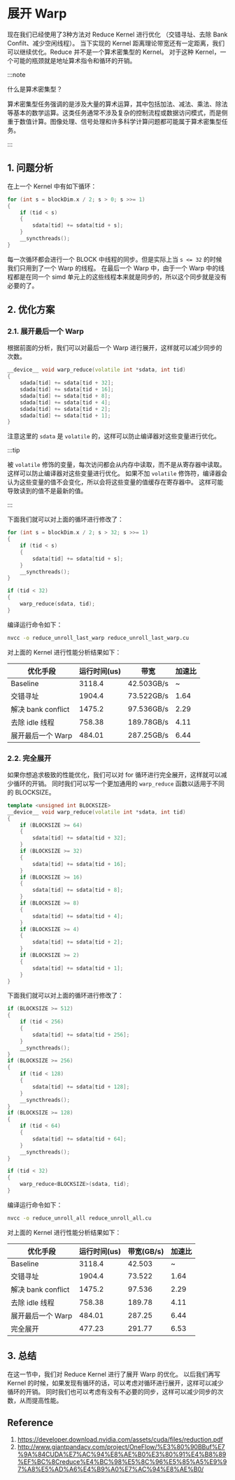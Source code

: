 # 展开 Warp

现在我们已经使用了3种方法对 Reduce Kernel 进行优化 （交错寻址、去除 Bank Confilt、减少空闲线程）。
当下实现的 Kernel 距离理论带宽还有一定距离，我们可以继续优化。Reduce 并不是一个算术密集型的 Kernel。
对于这种 Kernel，一个可能的瓶颈就是地址算术指令和循环的开销。

:::note

什么是算术密集型？

算术密集型任务强调的是涉及大量的算术运算，其中包括加法、减法、乘法、除法等基本的数学运算。这类任务通常不涉及复杂的控制流程或数据访问模式，而是侧重于数值计算。图像处理、信号处理和许多科学计算问题都可能属于算术密集型任务。

:::

## 1. 问题分析


在上一个 Kernel 中有如下循环：

```cpp
for (int s = blockDim.x / 2; s > 0; s >>= 1)
{
    if (tid < s)
    {
        sdata[tid] += sdata[tid + s];
    }
    __syncthreads();
}
```

每一次循环都会进行一个 BLOCK 中线程的同步。但是实际上当 `s <= 32` 的时候我们只用到了一个 Warp 的线程。
在最后一个 Warp 中，由于一个 Warp 中的线程都是在同一个 simd 单元上的这些线程本来就是同步的，所以这个同步就是没有必要的了。


## 2. 优化方案

### 2.1. 展开最后一个 Warp

根据前面的分析，我们可以对最后一个 Warp 进行展开，这样就可以减少同步的次数。

```cpp
__device__ void warp_reduce(volatile int *sdata, int tid)
{
    sdada[tid] += sdata[tid + 32];
    sdada[tid] += sdata[tid + 16];
    sdada[tid] += sdata[tid + 8];
    sdada[tid] += sdata[tid + 4];
    sdada[tid] += sdata[tid + 2];
    sdada[tid] += sdata[tid + 1];
}
```

注意这里的 `sdata` 是 `volatile` 的，这样可以防止编译器对这些变量进行优化。

:::tip

被 `volatile` 修饰的变量，每次访问都会从内存中读取，而不是从寄存器中读取。这样可以防止编译器对这些变量进行优化。
如果不加 `volatile` 修饰符，编译器会认为这些变量的值不会变化，所以会将这些变量的值缓存在寄存器中。
这样可能导致读到的值不是最新的值。

:::

下面我们就可以对上面的循环进行修改了：

```cpp
for (int s = blockDim.x / 2; s > 32; s >>= 1)
{
    if (tid < s)
    {
        sdata[tid] += sdata[tid + s];
    }
    __syncthreads();
}

if (tid < 32)
{
    warp_reduce(sdata, tid);
}
```

编译运行命令如下：

```bash
nvcc -o reduce_unroll_last_warp reduce_unroll_last_warp.cu
```

对上面的 Kernel 进行性能分析结果如下：


| 优化手段 | 运行时间(us) | 带宽 | 加速比 |
| --- | --- | --- | --- |
| Baseline | 3118.4 | 42.503GB/s | ~ |
| 交错寻址 | 1904.4 | 73.522GB/s | 1.64 |
| 解决 bank conflict | 1475.2 | 97.536GB/s | 2.29 |
| 去除 idle 线程 | 758.38 | 189.78GB/s | 4.11 |
| 展开最后一个 Warp | 484.01 | 287.25GB/s | 6.44 |

### 2.2. 完全展开

如果你想追求极致的性能优化，我们可以对 for 循环进行完全展开，这样就可以减少循环的开销。
同时我们可以写一个更加通用的 `warp_reduce` 函数以适用于不同的 BLOCKSIZE。

```cpp
template <unsigned int BLOCKSIZE>
__device__ void warp_reduce(volatile int *sdata, int tid)
{
    if (BLOCKSIZE >= 64)
    {
        sdata[tid] += sdata[tid + 32];
    }
    if (BLOCKSIZE >= 32)
    {
        sdata[tid] += sdata[tid + 16];
    }
    if (BLOCKSIZE >= 16)
    {
        sdata[tid] += sdata[tid + 8];
    }
    if (BLOCKSIZE >= 8)
    {
        sdata[tid] += sdata[tid + 4];
    }
    if (BLOCKSIZE >= 4)
    {
        sdata[tid] += sdata[tid + 2];
    }
    if (BLOCKSIZE >= 2)
    {
        sdata[tid] += sdata[tid + 1];
    }
}
```

下面我们就可以对上面的循环进行修改了：

```cpp
if (BLOCKSIZE >= 512)
{
    if (tid < 256)
    {
        sdata[tid] += sdata[tid + 256];
    }
    __syncthreads();
}
if (BLOCKSIZE >= 256)
{
    if (tid < 128)
    {
        sdata[tid] += sdata[tid + 128];
    }
    __syncthreads();
}
if (BLOCKSIZE >= 128)
{
    if (tid < 64)
    {
        sdata[tid] += sdata[tid + 64];
    }
    __syncthreads();
}

if (tid < 32)
{
    warp_reduce<BLOCKSIZE>(sdata, tid);
}
```

编译运行命令如下：

```bash
nvcc -o reduce_unroll_all reduce_unroll_all.cu
```

对上面的 Kernel 进行性能分析结果如下：

| 优化手段 | 运行时间(us) | 带宽(GB/s) | 加速比 |
| --- | --- | --- | --- |
| Baseline | 3118.4 | 42.503 | ~ |
| 交错寻址 | 1904.4 | 73.522 | 1.64 |
| 解决 bank conflict | 1475.2 | 97.536 | 2.29 |
| 去除 idle 线程 | 758.38 | 189.78 | 4.11 |
| 展开最后一个 Warp | 484.01 | 287.25 | 6.44 |
| 完全展开 | 477.23 |  291.77 | 6.53 |


## 3. 总结

在这一节中，我们对 Reduce Kernel 进行了展开 Warp 的优化。
以后我们再写 Kernel 的时候，如果发现有循环的话，可以考虑对循环进行展开，这样可以减少循环的开销。
同时我们也可以考虑有没有不必要的同步，这样可以减少同步的次数，从而提高性能。

## Reference

1. https://developer.download.nvidia.com/assets/cuda/files/reduction.pdf
2. http://www.giantpandacv.com/project/OneFlow/%E3%80%90BBuf%E7%9A%84CUDA%E7%AC%94%E8%AE%B0%E3%80%91%E4%B8%89%EF%BC%8Creduce%E4%BC%98%E5%8C%96%E5%85%A5%E9%97%A8%E5%AD%A6%E4%B9%A0%E7%AC%94%E8%AE%B0/

